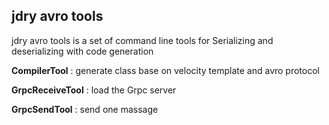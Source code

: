## jdry avro tools

jdry avro tools is a set of command line tools for Serializing and deserializing with code generation

**CompilerTool** : generate class base on velocity template and avro protocol

**GrpcReceiveTool** : load the Grpc server 

**GrpcSendTool** : send one massage 
